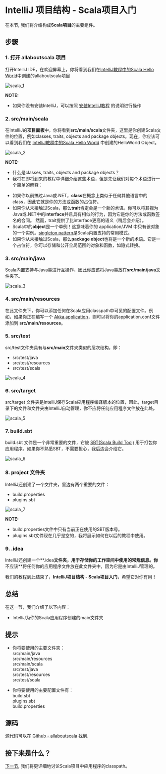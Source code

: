 # IntelliJ 项目结构 - Scala项目入门


在本节, 我们将介绍构成**Scala项目**的主要组件。

## 步骤

### 1. 打开 allaboutscala 项目

打开IntelliJ IDE，在欢迎屏幕上，你将看到我们在[IntelliJ教程中的Scala Hello World](1_5.md)中创建的allaboutscala项目

![scala_1](http://allaboutscala.com/wp-content/uploads/2016/05/scala_1.png)

**NOTE:**

- 如果你没有安装IntelliJ，可以按照 [安装IntelliJ教程](1_3.md) 的说明进行操作

### 2. src/main/scala

在IntelliJ的**项目面板**中，你将看到**src/main/scala**文件夹，这里是你创建Scala文件的位置，例如classes, traits, objects and package objects。现在，你应该可以看到我们在 [IntelliJ教程中的Scala Hello World](1_5.md) 中创建的HelloWorld Object。

![scala_2](http://allaboutscala.com/wp-content/uploads/2016/05/scala_2.png)

**NOTE:**


- 什么是classes, traits, objects and package objects？  
- 我将在即将到来的教程中详细介绍这些术语，但是先让我们对每个术语进行一个简单的解释：   
* 如果你以前搞过Java或.NET，**class**在概念上类似于任何其他语言中的class，因此它就是你的方法或函数的占位符。  
* 如果你从未接触过Scala，那么**trait**肯定会是一个新的术语。你可以将其视为Java或.NET中的**interface**并且具有相似的行为，因为它是你的方法或函数签名的合同。 然而，trait提供了比interface更高的语义（稍后会介绍）。  
* Scala中的**object**是一个单例！这意味着你的 application/JVM 中只有该对象的一个实例。[singleton pattern](https://en.wikipedia.org/wiki/Singleton_pattern)是Scala内置支持的常用模式。  
* 如果你从未接触过Scala，那么**package object**也将是一个新的术语。它是一个占位符，你可以存储和公开全局范围的对象和函数，如隐式转换。

### 3. src/main/java

Scala内置支持与Java类进行互操作，因此你应该将Java类放在**src/main/java**文件夹下。

![scala_3](http://allaboutscala.com/wp-content/uploads/2016/05/scala_3.png)

### 4. src/main/resources

在此文件夹下，你可以添加任何在Scala应用classpath中可见的配置文件。例如，如果你正在编写一个 [Akka application](http://doc.akka.io/docs/akka/snapshot/scala.html)，则可以将你的application.conf文件添加到 **src/main/resources**。

### 5. src/test

src/test文件夹具有与**src/main**文件夹类似的层次结构，即：

- src/test/java
- src/test/resources
- src/test/scala

![scala_4](http://allaboutscala.com/wp-content/uploads/2016/05/scala_4.png)

### 6. src/target

src/target 文件夹是IntelliJ保存Scala应用程序编译版本的位置，因此，target目录下的文件和文件夹由IntelliJ自动管理，你不应将任何应用程序文件放在此处。

![scala_5](http://allaboutscala.com/wp-content/uploads/2016/05/scala_5.png)


### 7. build.sbt

build.sbt 文件是一个非常重要的文件，它被 [SBT(Scala Build Tool)](http://www.scala-sbt.org/documentation.html) 用于打包你应用程序。如果你不熟悉SBT，不需要担心，我后边会介绍它。

![scala_6](http://allaboutscala.com/wp-content/uploads/2016/05/scala_6.png)

### 8. project 文件夹

IntelliJ还创建了一个文件夹，里边有两个重要的文件：

- build.properties
- plugins.sbt

![scala_7](http://allaboutscala.com/wp-content/uploads/2016/05/scala_7.png)

**NOTE:**

- build.properties文件中只有当前正在使用的SBT版本号。
- plugins.sbt文件现在几乎是空的，我将展示如何在以后的教程中使用。

### 9. .idea

IntelliJ还创建一个**.idea**文件夹，用于存储你的工作空间中使用的常规信息。你**不应该**将任何你的应用程序文件放在此文件夹中，因为它是由IntelliJ管理的。

我们的教程到此结束了，**IntelliJ项目结构 - Scala项目入门**，希望它对你有用！ 

## 总结

在这一节，我们介绍了以下内容：

- IntelliJ为你的Scala应用程序创建的main文件夹

## 提示

- 你将要使用的主要文件夹：  
src/main/java  
src/main/resources  
src/main/scala  
src/test/java  
src/test/resources  
src/test/scala  

- 你将要使用的主要配置文件有：  
build.sbt  
plugins.sbt  
build.properties  

## 源码

源代码可以在 [Github - allaboutscala](https://github.com/nadimbahadoor/allaboutscala) 找到.

## 接下来是什么？

[下一节](1_10.md), 我们将更详细地讨论Scala项目中应用程序的classpath。
